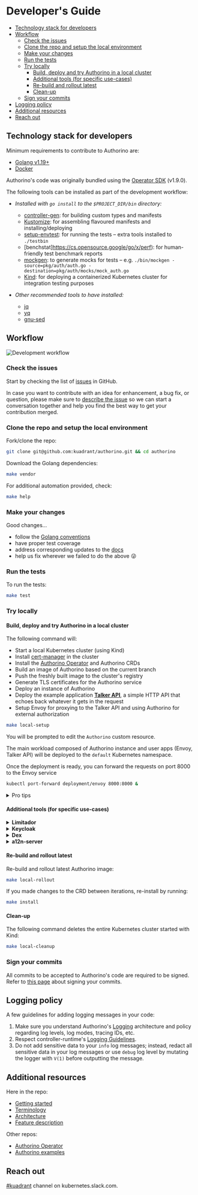 # Developer's Guide

- [Technology stack for developers](#technology-stack-for-developers)
- [Workflow](#workflow)
  - [Check the issues](#check-the-issues)
  - [Clone the repo and setup the local environment](#clone-the-repo-and-setup-the-local-environment)
  - [Make your changes](#make-your-changes)
  - [Run the tests](#run-the-tests)
  - [Try locally](#try-locally)
    - [Build, deploy and try Authorino in a local cluster](#build-deploy-and-try-authorino-in-a-local-cluster)
    - [Additional tools (for specific use-cases)](#additional-tools-for-specific-use-cases)
    - [Re-build and rollout latest](#re-build-and-rollout-latest)
    - [Clean-up](#clean-up)
  - [Sign your commits](#sign-your-commits)
- [Logging policy](#logging-policy)
- [Additional resources](#additional-resources)
- [Reach out](#reach-out)

## Technology stack for developers

Minimum requirements to contribute to Authorino are:
- [Golang v1.19+](https://golang.org)
- [Docker](https://docker.com)

Authorino's code was originally bundled using the [Operator SDK](https://sdk.operatorframework.io/) (v1.9.0).

The following tools can be installed as part of the development workflow:

- _Installed with `go install` to the `$PROJECT_DIR/bin` directory:_
  - [controller-gen](https://book.kubebuilder.io/reference/controller-gen.html): for building custom types and manifests
  - [Kustomize](https://kustomize.io/): for assembling flavoured manifests and installing/deploying
  - [setup-envtest](https://v0-19-x.sdk.operatorframework.io/docs/golang/references/env-test-setup): for running the tests – extra tools installed to `./testbin`
  - [benchstat]https://cs.opensource.google/go/x/perf): for human-friendly test benchmark reports
  - [mockgen](https://github.com/golang/mock/mockgen): to generate mocks for tests – e.g. `./bin/mockgen -source=pkg/auth/auth.go -destination=pkg/auth/mocks/mock_auth.go`
  - [Kind](https://kind.sigs.k8s.io): for deploying a containerized Kubernetes cluster for integration testing purposes

- _Other recommended tools to have installed:_
  - [jq](https://stedolan.github.io/jq/)
  - [yq](http://mikefarah.github.io/yq/)
  - [gnu-sed](https://www.gnu.org/software/sed/)

## Workflow

![Development workflow](http://www.plantuml.com/plantuml/png/LKz1QiGm3Bpx5MBlfJye2uNU2alR3nXNn26s5IJvaD_NKbBm7gBCQ0RD-2uQMNijGRQrxP5ZXKgDKcQg2CeTGs1C6jjI46xl6TC6cX5MaOvoWoWdd5qVnDjhAjJGhOmxkT40pCRFk24Sr1bI7glhteLdum-AkgO3F0byGA4KIpbEdOzP_bwNTWLGhQkU0JAsi-lH9NlJnvVh--0X-BFWvSrh1nj6_ijTVrjv9nj6hC3u37gC3ID-yuxjjzVo1m00)

### Check the issues

Start by checking the list of [issues](https://github.com/kuadrant/authorino/issues) in GitHub.

In case you want to contribute with an idea for enhancement, a bug fix, or question, please make sure to [describe the issue](https://github.com/kuadrant/authorino/issues/new) so we can start a conversation together and help you find the best way to get your contribution merged.

### Clone the repo and setup the local environment

Fork/clone the repo:

```sh
git clone git@github.com:kuadrant/authorino.git && cd authorino
```

Download the Golang dependencies:
```sh
make vendor
```

For additional automation provided, check:

```sh
make help
```

### Make your changes

Good changes...
- follow the [Golang conventions](https://golang.org/doc/effective_go)
- have proper test coverage
- address corresponding updates to the [docs](./)
- help us fix wherever we failed to do the above 😜

### Run the tests

To run the tests:

```sh
make test
```

### Try locally

#### Build, deploy and try Authorino in a local cluster

The following command will:
- Start a local Kubernetes cluster (using Kind)
- Install [cert-manager](https://github.com/jetstack/cert-manager) in the cluster
- Install the [Authorino Operator](https://github.com/kuadrant/authorino-operator) and Authorino CRDs
- Build an image of Authorino based on the current branch
- Push the freshly built image to the cluster's registry
- Generate TLS certificates for the Authorino service
- Deploy an instance of Authorino
- Deploy the example application [**Talker API**](https://github.com/kuadrant/authorino-examples#talker-api), a simple HTTP API that echoes back whatever it gets in the request
- Setup Envoy for proxying to the Talker API and using Authorino for external authorization

```sh
make local-setup
```

You will be prompted to edit the `Authorino` custom resource.

The main workload composed of Authorino instance and user apps (Envoy, Talker API) will be deployed to the `default` Kubernetes namespace.

Once the deployment is ready, you can forward the requests on port 8000 to the Envoy service

```sh
kubectl port-forward deployment/envoy 8000:8000 &
```

<details>
  <summary>Pro tips</summary>

  1. Change the default workload namespace by supplying the `NAMESPACE` argument to your `make local-setup` and other deployment, apps and local cluster related targets. If the namespace does not exist, it will be created.
  2. Switch to TLS disabled by default when deploying locally by supplying `TLS_ENABLED=0` to your `make local-setup` and `make deploy` commands. E.g. `make local-setup TLS_ENABLED=0`.
  3. Skip being prompted to edit the `Authorino` CR and default to an Authorino deployment with TLS enabled, debug/development log level/mode, and standard name 'authorino', by supplying `FF=1` to your `make local-setup` and `make deploy` commands. E.g. `make local-setup FF=1`
  4. Supply `DEPLOY_IDPS=1` to `make local-setup` and `make user-apps` to deploy Keycloak and Dex to the cluster. `DEPLOY_KEYCLOAK` and `DEPLOY_DEX` are also available. Read more about additional tools for specific use cases in the section below.
  5. Saving the ID of the process (PID) of the port-forward command spawned in the background can be useful to later kill and restart the process. E.g. `kubectl port-forward deployment/envoy 8000:8000 &;PID=$!`; then `kill $PID`.
</details>

#### Additional tools (for specific use-cases)

<details>
  <summary><strong>Limitador</strong></summary>

  To deploy [Limitador](https://github.com/kuadrant/limitador) – pre-configured in Envoy for rate-limiting the Talker API to 5 hits per minute per `user_id` when available in the cluster workload –, run:

  ```sh
  kubectl apply -f https://raw.githubusercontent.com/kuadrant/authorino-examples/main/limitador/limitador-deploy.yaml
  ```
</details>

<details>
  <summary><strong>Keycloak</strong></summary>

  Authorino examples include a bundle of [Keycloak](https://www.keycloak.org) preloaded with the following realm setup:<br/>
  - Admin console: http://localhost:8080/auth/admin (admin/p)
  - Preloaded realm: **kuadrant**
  - Preloaded clients:
    - **demo**: to which API consumers delegate access and therefore the one which access tokens are issued to
    - **authorino**: used by Authorino to fetch additional user info with `client_credentials` grant type
    - **talker-api**: used by Authorino to fetch UMA-protected resource data associated with the Talker API
  - Preloaded resources:
    - `/hello`
    - `/greetings/1` (owned by user john)
    - `/greetings/2` (owned by user jane)
    - `/goodbye`
  - Realm roles:
    - member (default to all users)
    - admin
  - Preloaded users:
    - john/p (member)
    - jane/p (admin)
    - peter/p (member, email not verified)

  To deploy, run:

  ```sh
  kubectl apply -f https://raw.githubusercontent.com/kuadrant/authorino-examples/main/keycloak/keycloak-deploy.yaml
  ```

  Forward local requests to the instance of Keycloak running in the cluster:

  ```sh
  kubectl port-forward deployment/keycloak 8080:8080 &
  ```
</details>

<details>
  <summary><strong>Dex</strong></summary>

  Authorino examples include a bundle of [Dex](https://dexidp.io) preloaded with the following setup:<br/>
  - Preloaded clients:<br/>
    - **demo**: to which API consumers delegate access and therefore the one which access tokens are issued to (Client secret: aaf88e0e-d41d-4325-a068-57c4b0d61d8e)
  - Preloaded users:<br/>
    - marta@localhost/password

  To deploy, run:

  ```sh
  kubectl apply -f https://raw.githubusercontent.com/kuadrant/authorino-examples/main/dex/dex-deploy.yaml
  ```

  Forward local requests to the instance of Dex running in the cluster:

  ```sh
  kubectl port-forward deployment/dex 5556:5556 &
  ```
</details>

<details>
  <summary><strong>a12n-server</strong></summary>

  Authorino examples include a bundle of [**a12n-server**](https://github.com/curveball/a12n-server) and corresponding MySQL database, preloaded with the following setup:<br/>
  - Admin console: http://a12n-server:8531 (admin/123456)
  - Preloaded clients:<br/>
    - **service-account-1**: to obtain access tokens via `client_credentials` OAuth2 grant type, to consume the Talker API (Client secret: DbgXROi3uhWYCxNUq_U1ZXjGfLHOIM8X3C2bJLpeEdE); includes metadata privilege: `{ "talker-api": ["read"] }` that can be used to write authorization policies
    - **talker-api**: to authenticate to the token introspect endpoint (Client secret: V6g-2Eq2ALB1_WHAswzoeZofJ_e86RI4tdjClDDDb4g)

  To deploy, run:

  ```sh
  kubectl apply -f https://raw.githubusercontent.com/kuadrant/authorino-examples/main/a12n-server/a12n-server-deploy.yaml
  ```

  Forward local requests to the instance of a12n-server running in the cluster:

  ```sh
  kubectl port-forward deployment/a12n-server 8531:8531 &
  ```
</details>

#### Re-build and rollout latest

Re-build and rollout latest Authorino image:

```sh
make local-rollout
```

If you made changes to the CRD between iterations, re-install by running:

```sh
make install
```

#### Clean-up

The following command deletes the entire Kubernetes cluster started with Kind:

```sh
make local-cleanup
```

### Sign your commits

All commits to be accepted to Authorino's code are required to be signed. Refer to [this page](https://docs.github.com/en/authentication/managing-commit-signature-verification/signing-commits) about signing your commits.

## Logging policy

A few guidelines for adding logging messages in your code:
1. Make sure you understand Authorino's [Logging](./user-guides/observability.md#logging) architecture and policy regarding log levels, log modes, tracing IDs, etc.
2. Respect controller-runtime's [Logging Guidelines](https://github.com/kubernetes-sigs/controller-runtime/blob/master/TMP-LOGGING.md).
3. Do not add sensitive data to your `info` log messages; instead, redact all sensitive data in your log messages or use `debug` log level by mutating the logger with `V(1)` before outputting the message.

## Additional resources

Here in the repo:

- [Getting started](./getting-started.md)
- [Terminology](./terminology.md)
- [Architecture](./architecture.md)
- [Feature description](./features.md)

Other repos:

- [Authorino Operator](https://github.com/kuadrant/authorino-operator)
- [Authorino examples](https://github.com/kuadrant/authorino-examples)

## Reach out

[#kuadrant](https://kubernetes.slack.com/archives/C05J0D0V525) channel on kubernetes.slack.com.
